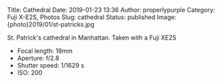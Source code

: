 Title: Cathedral
Date: 2019-01-23 13:36
Author: properlypurple
Category: Fuji X-E2S, Photos
Slug: cathedral
Status: published
Image: {photo}2019/01/st-patricks.jpg



St. Patrick's cathedral in Manhattan. Taken with a Fuji XE2S



-   Focal length: 18mm
-   Aperture: f/2.8
-   Shutter speed: 1/1629 s
-   ISO: 200

